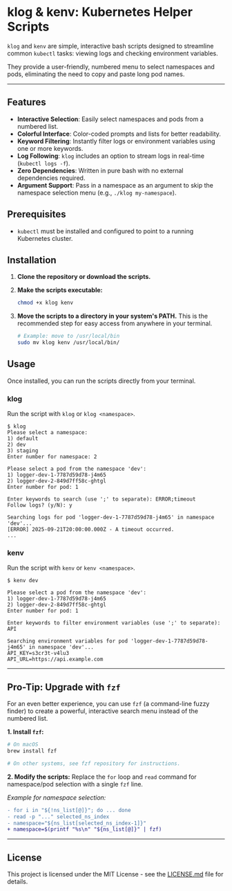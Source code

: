 # klog & kenv: Kubernetes Helper Scripts

`klog` and `kenv` are simple, interactive bash scripts designed to streamline common `kubectl` tasks: viewing logs and checking environment variables.

They provide a user-friendly, numbered menu to select namespaces and pods, eliminating the need to copy and paste long pod names.

---

## Features

- **Interactive Selection**: Easily select namespaces and pods from a numbered list.
- **Colorful Interface**: Color-coded prompts and lists for better readability.
- **Keyword Filtering**: Instantly filter logs or environment variables using one or more keywords.
- **Log Following**: `klog` includes an option to stream logs in real-time (`kubectl logs -f`).
- **Zero Dependencies**: Written in pure bash with no external dependencies required.
- **Argument Support**: Pass in a namespace as an argument to skip the namespace selection menu (e.g., `./klog my-namespace`).

## Prerequisites

- `kubectl` must be installed and configured to point to a running Kubernetes cluster.

## Installation

1.  **Clone the repository or download the scripts.**

2.  **Make the scripts executable:**
    ```bash
    chmod +x klog kenv
    ```

3.  **Move the scripts to a directory in your system's PATH.**
    This is the recommended step for easy access from anywhere in your terminal.
    ```bash
    # Example: move to /usr/local/bin
    sudo mv klog kenv /usr/local/bin/
    ```

## Usage

Once installed, you can run the scripts directly from your terminal.

### klog

Run the script with `klog` or `klog <namespace>`.

```
$ klog
Please select a namespace:
1) default
2) dev
3) staging
Enter number for namespace: 2

Please select a pod from the namespace 'dev':
1) logger-dev-1-7787d59d78-j4m65
2) logger-dev-2-849d7ff58c-ghtgl
Enter number for pod: 1

Enter keywords to search (use ';' to separate): ERROR;timeout
Follow logs? (y/N): y

Searching logs for pod 'logger-dev-1-7787d59d78-j4m65' in namespace 'dev'...
[ERROR] 2025-09-21T20:00:00.000Z - A timeout occurred.
...
```

### kenv

Run the script with `kenv` or `kenv <namespace>`.

```
$ kenv dev

Please select a pod from the namespace 'dev':
1) logger-dev-1-7787d59d78-j4m65
2) logger-dev-2-849d7ff58c-ghtgl
Enter number for pod: 1

Enter keywords to filter environment variables (use ';' to separate): API

Searching environment variables for pod 'logger-dev-1-7787d59d78-j4m65' in namespace 'dev'...
API_KEY=s3cr3t-v4lu3
API_URL=https://api.example.com
```

---

## Pro-Tip: Upgrade with `fzf`

For an even better experience, you can use `fzf` (a command-line fuzzy finder) to create a powerful, interactive search menu instead of the numbered list.

**1. Install `fzf`:**
```bash
# On macOS
brew install fzf

# On other systems, see fzf repository for instructions.
```

**2. Modify the scripts:**
   Replace the `for` loop and `read` command for namespace/pod selection with a single `fzf` line. 

   *Example for namespace selection:*
   ```diff
   - for i in "${!ns_list[@]}"; do ... done
   - read -p "..." selected_ns_index
   - namespace="${ns_list[selected_ns_index-1]}"
   + namespace=$(printf "%s\n" "${ns_list[@]}" | fzf)
   ```

---

## License

This project is licensed under the MIT License - see the [LICENSE.md](LICENSE.md) file for details.
